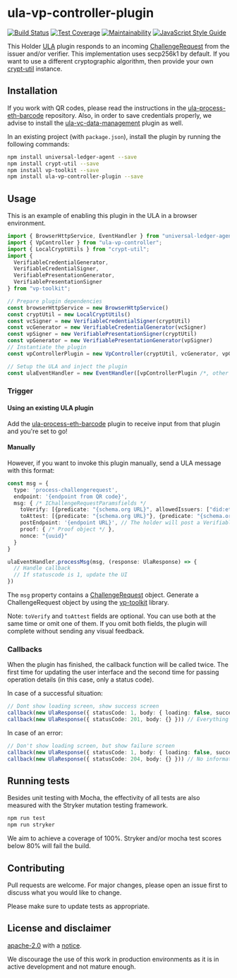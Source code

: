 # ula-vp-controller-plugin

[![Build Status](https://travis-ci.org/rabobank-blockchain/ula-vp-controller.svg?branch=master)](https://travis-ci.org/rabobank-blockchain/ula-vp-controller)
[![Test Coverage](https://api.codeclimate.com/v1/badges/c3583b99edad5c48168e/test_coverage)](https://codeclimate.com/github/rabobank-blockchain/ula-vp-controller/test_coverage)
[![Maintainability](https://api.codeclimate.com/v1/badges/c3583b99edad5c48168e/maintainability)](https://codeclimate.com/github/rabobank-blockchain/ula-vp-controller/maintainability)
[![JavaScript Style Guide](https://img.shields.io/badge/code_style-standard-brightgreen.svg)](https://standardjs.com)

This Holder [ULA](https://github.com/rabobank-blockchain/universal-ledger-agent) plugin responds to an incoming [ChallengeRequest](https://github.com/rabobank-blockchain/vp-toolkit-models/blob/master/src/model/challenge-request.ts) from the issuer and/or verifier.
This implementation uses secp256k1 by default. If you want to use a different cryptographic algorithm, then provide your own [crypt-util](https://github.com/rabobank-blockchain/crypt-util) instance.

## Installation

If you work with QR codes, please read the instructions in the [ula-process-eth-barcode](https://github.com/rabobank-blockchain/ula-process-eth-barcode) repository.
Also, in order to save credentials properly, we advise to install the [ula-vc-data-management](https://github.com/rabobank-blockchain/ula-vc-data-management) plugin as well.

In an existing project (with `package.json`), install the plugin by running the following commands:

```bash
npm install universal-ledger-agent --save
npm install crypt-util --save
npm install vp-toolkit --save
npm install ula-vp-controller-plugin --save
```

## Usage

This is an example of enabling this plugin in the ULA in a browser environment.

```typescript
import { BrowserHttpService, EventHandler } from "universal-ledger-agent";
import { VpController } from "ula-vp-controller";
import { LocalCryptUtils } from "crypt-util";
import {
  VerifiableCredentialGenerator,
  VerifiableCredentialSigner,
  VerifiablePresentationGenerator,
  VerifiablePresentationSigner
} from "vp-toolkit";

// Prepare plugin dependencies
const browserHttpService = new BrowserHttpService()
const cryptUtil = new LocalCryptUtils()
const vcSigner = new VerifiableCredentialSigner(cryptUtil)
const vcGenerator = new VerifiableCredentialGenerator(vcSigner)
const vpSigner = new VerifiablePresentationSigner(cryptUtil)
const vpGenerator = new VerifiablePresentationGenerator(vpSigner)
// Instantiate the plugin
const vpControllerPlugin = new VpController(cryptUtil, vcGenerator, vpGenerator, browserHttpService)

// Setup the ULA and inject the plugin
const ulaEventHandler = new EventHandler([vpControllerPlugin /*, other ULA plugins here */])
```

### Trigger

#### Using an existing ULA plugin
Add the [ula-process-eth-barcode](https://github.com/rabobank-blockchain/ula-process-eth-barcode) plugin to receive input from that plugin and you're set to go!

#### Manually
However, if you want to invoke this plugin manually, send a ULA message with this format:

```typescript
const msg = {
  type: 'process-challengerequest',
  endpoint: '{endpoint from QR code}',
  msg: { /* IChallengeRequestParamsfields */
    toVerify: [{predicate: "{schema.org URL}", allowedIssuers: ["did:eth:allowedIssuer"]}, {predicate: "{schema.org URL}"}],
    toAttest: [{predicate: "{schema.org URL}"}, {predicate: "{schema.org URL}"}],
    postEndpoint: '{endpoint URL}', // The holder will post a VerifiablePresentation object here
    proof: { /* Proof object */ },
    nonce: "{uuid}"
  }
}

ulaEventHandler.processMsg(msg, (response: UlaResponse) => {
  // Handle callback
  // If statuscode is 1, update the UI
})
```
The `msg` property contains a [ChallengeRequest](https://github.com/rabobank-blockchain/vp-toolkit-models/blob/master/src/model/challenge-request.ts) object. Generate a ChallengeRequest object by using the [vp-toolkit](https://github.com/rabobank-blockchain/vp-toolkit) library.

Note: `toVerify` and `toAttest` fields are optional. You can use both at the same time or omit one of them. If you omit both fields, the plugin will complete without sending any visual feedback.

### Callbacks

When the plugin has finished, the callback function will be called twice.
The first time for updating the user interface and the second time for passing operation details (in this case, only a status code).

In case of a successful situation:
```typescript
// Dont show loading screen, show success screen
callback(new UlaResponse({ statusCode: 1, body: { loading: false, success: true, failure: false } }))
callback(new UlaResponse({ statusCode: 201, body: {} })) // Everything went OK
```

In case of an error:
```typescript
// Don't show loading screen, but show failure screen
callback(new UlaResponse({ statusCode: 1, body: { loading: false, success: false, failure: true } }))
callback(new UlaResponse({ statusCode: 204, body: {} })) // No information available
```

## Running tests

Besides unit testing with Mocha, the effectivity of all tests are also measured with the Stryker mutation testing framework.

```bash
npm run test
npm run stryker
```

We aim to achieve a coverage of 100%. Stryker and/or mocha test scores below 80% will fail the build.

## Contributing

Pull requests are welcome. For major changes, please open an issue first to discuss what you would like to change.

Please make sure to update tests as appropriate.

## License and disclaimer

[apache-2.0](https://choosealicense.com/licenses/apache-2.0/) with a [notice](NOTICE).

We discourage the use of this work in production environments as it is in active development and not mature enough.
